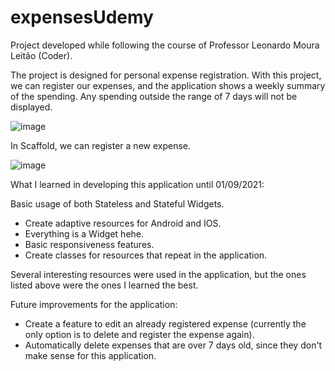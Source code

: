 # expensesUdemy

Project developed while following the course of Professor Leonardo Moura Leitão (Coder).

The project is designed for personal expense registration. With this project, we can register our expenses, and the application shows a weekly summary of the spending. Any spending outside the range of 7 days will not be displayed.

![image](https://user-images.githubusercontent.com/60991421/131736747-510b8ab0-882a-4f13-96d3-dee3bc97504b.png)

In Scaffold, we can register a new expense.

![image](https://user-images.githubusercontent.com/60991421/131736998-6747fb51-8908-4437-8d5d-0c16ab114724.png)

What I learned in developing this application until 01/09/2021:

Basic usage of both Stateless and Stateful Widgets.
- Create adaptive resources for Android and IOS.
- Everything is a Widget hehe.
- Basic responsiveness features.
- Create classes for resources that repeat in the application.

Several interesting resources were used in the application, but the ones listed above were the ones I learned the best.


Future improvements for the application:
- Create a feature to edit an already registered expense (currently the only option is to delete and register the expense again).
- Automatically delete expenses that are over 7 days old, since they don't make sense for this application.



